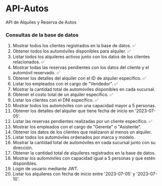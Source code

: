 # API-Autos

API de Alquiles y Reserva de Autos

### Consultas de la base de datos

1. Mostrar todos los clientes registrados en la base de datos. ✅
2. Obtener todos los automóviles disponibles para alquiler. ✅
3. Listar todos los alquileres activos junto con los datos de los clientes relacionados. ✅
4. Mostrar todas las reservas pendientes con los datos del cliente y el automóvil reservado. ✅
5. Obtener los detalles del alquiler con el ID de alquiler específico. ✅
6. Listar los empleados con el cargo de "Vendedor". ✅
7. Mostrar la cantidad total de automóviles disponibles en cada sucursal.
8. Obtener el costo total de un alquiler específico. ✅
9. Listar los clientes con el DNI específico. ✅
10. Mostrar todos los automóviles con una capacidad mayor a 5 personas.
11. Obtener los detalles del alquiler que tiene fecha de inicio en '2023-07-05'.
12. Listar las reservas pendientes realizadas por un cliente específico. ✅
13. Mostrar los empleados con el cargo de "Gerente" o "Asistente".
14. Obtener los datos de los clientes que realizaron al menos un alquiler.
15. Listar todos los automóviles ordenados por marca y modelo.
16. Mostrar la cantidad total de automóviles en cada sucursal junto con su dirección.
17. Obtener la cantidad total de alquileres registrados en la base de datos.
18. Mostrar los automóviles con capacidad igual a 5 personas y que estén disponibles.
19. Login de usuario mediante JWT.
20. Listar los alquileres con fecha de inicio entre '2023-07-05' y '2023-07-10'.

